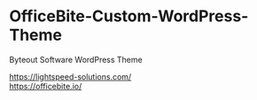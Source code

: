 # OfficeBite-Custom-WordPress-Theme
Byteout Software WordPress Theme

https://lightspeed-solutions.com/ <br>
https://officebite.io/
